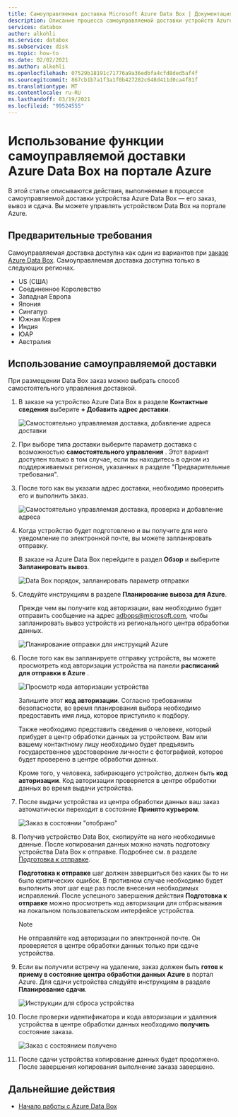 ```yaml
---
title: Самоуправляемая доставка Microsoft Azure Data Box | Документация Майкрософт
description: Описание процесса самоуправляемой доставки устройств Azure Data Box
services: databox
author: alkohli
ms.service: databox
ms.subservice: disk
ms.topic: how-to
ms.date: 02/02/2021
ms.author: alkohli
ms.openlocfilehash: 07529b18191c71776a9a36edbfa4cfd8ded5af4f
ms.sourcegitcommit: 867cb1b7a1f3a1f0b427282c648d411d0ca4f81f
ms.translationtype: MT
ms.contentlocale: ru-RU
ms.lasthandoff: 03/19/2021
ms.locfileid: "99524555"
---
```

# <a name="use-self-managed-shipping-for-azure-data-box-in-the-azure-portal"></a>Использование функции самоуправляемой доставки Azure Data Box на портале Azure

В этой статье описываются действия, выполняемые в процессе самоуправляемой доставки устройства Azure Data Box — его заказ, вывоз и сдача. Вы можете управлять устройством Data Box на портале Azure.

## <a name="prerequisites"></a>Предварительные требования

Самоуправляемая доставка доступна как один из вариантов при [заказе Azure Data Box](data-box-deploy-ordered.md). Самоуправляемая доставка доступна только в следующих регионах.

* US (США)
* Соединенное Королевство
* Западная Европа
* Япония
* Сингапур
* Южная Корея
* Индия
* ЮАР
* Австралия

## <a name="use-self-managed-shipping"></a>Использование самоуправляемой доставки

При размещении Data Box заказ можно выбрать способ самостоятельного управления доставкой.

1. В заказе на устройство Azure Data Box в разделе **Контактные сведения** выберите **+ Добавить адрес доставки**.
 
   ![Самостоятельно управляемая доставка, добавление адреса доставки](media\data-box-portal-customer-managed-shipping\choose-self-managed-shipping-1.png)

2. При выборе типа доставки выберите параметр доставка с возможностью **самостоятельного управления** . Этот вариант доступен только в том случае, если вы находитесь в одном из поддерживаемых регионов, указанных в разделе "Предварительные требования".

3. После того как вы указали адрес доставки, необходимо проверить его и выполнить заказ.

   ![Самостоятельно управляемая доставка, проверка и добавление адреса](media\data-box-portal-customer-managed-shipping\choose-self-managed-shipping-2.png)

4. Когда устройство будет подготовлено и вы получите для него уведомление по электронной почте, вы можете запланировать отправку.

   В заказе на Azure Data Box перейдите в раздел **Обзор** и выберите **Запланировать вывоз**.

   ![Data Box порядок, запланировать параметр отправки](media\data-box-portal-customer-managed-shipping\data-box-portal-schedule-pickup-01.png)

5. Следуйте инструкциям в разделе **Планирование вывоза для Azure**.

   Прежде чем вы получите код авторизации, вам необходимо будет отправить сообщение на адрес [adbops@microsoft.com](mailto:adbops@microsoft.com), чтобы запланировать вывоз устройств из регионального центра обработки данных.

   ![Планирование отправки для инструкций Azure](media\data-box-portal-customer-managed-shipping\data-box-portal-schedule-pickup-email-01.png)

6. После того как вы запланируете отправку устройств, вы можете просмотреть код авторизации устройства на панели **расписаний для отправки в Azure** .

   ![Просмотр кода авторизации устройства](media\data-box-portal-customer-managed-shipping\data-box-portal-auth-01b.png)

   Запишите этот **код авторизации**. Согласно требованиям безопасности, во время планирования выбора необходимо предоставить имя лица, которое приступило к подбору.

   Также необходимо представить сведения о человеке, который прибудет в центр обработки данных за устройством. Вам или вашему контактному лицу необходимо будет предъявить государственное удостоверение личности с фотографией, которое будет проверено в центре обработки данных.

   Кроме того, у человека, забирающего устройство, должен быть **код авторизации**. Код авторизации проверяется в центре обработки данных во время выдачи устройства.

7. После выдачи устройства из центра обработки данных ваш заказ автоматически переходит в состояние **Принято курьером**.

    ![Заказ в состоянии "отобрано"](media\data-box-portal-customer-managed-shipping\data-box-portal-picked-up-boxed-01.png)

8. Получив устройство Data Box, скопируйте на него необходимые данные. После копирования данных можно начать подготовку устройства Data Box к отправке. Подробнее см. в разделе [Подготовка к отправке](data-box-deploy-picked-up.md#prepare-to-ship).

   **Подготовка к отправке** шаг должен завершиться без каких бы то ни было критических ошибок. В противном случае необходимо будет выполнить этот шаг еще раз после внесения необходимых исправлений. После успешного завершения действия **Подготовка к отправке** можно просмотреть код авторизации для отбрасывания на локальном пользовательском интерфейсе устройства.

   > [!NOTE]
   > Не отправляйте код авторизации по электронной почте. Он проверяется в центре обработки данных только при сдаче устройства.

9. Если вы получили встречу на удаление, заказ должен быть **готов к приему в состояние центра обработки данных Azure** в портал Azure. Для сдачи устройства следуйте инструкциям в разделе **Планирование сдачи**.

   ![Инструкции для сброса устройства](media\data-box-portal-customer-managed-shipping\data-box-portal-received-complete-02b.png)

10. После проверки идентификатора и кода авторизации и удаления устройства в центре обработки данных необходимо **получить** состояние заказа.

    ![Заказ с состоянием получено](media\data-box-portal-customer-managed-shipping\data-box-portal-received-complete-01.png)

11. После сдачи устройства копирование данных будет продолжено. После завершения копирования выполнение заказа завершено.

## <a name="next-steps"></a>Дальнейшие действия

* [Начало работы с Azure Data Box](data-box-quickstart-portal.md)
